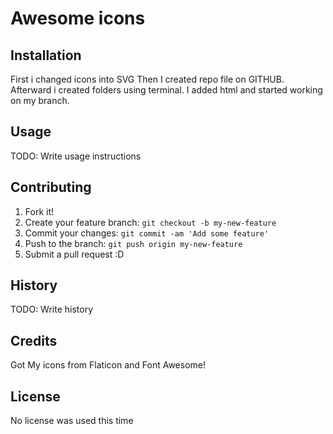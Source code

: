 # Awesome icons


## Installation

First i changed icons into SVG
Then I created repo file on GITHUB. Afterward i created folders using terminal. I added html and started working on my branch.

## Usage

TODO: Write usage instructions

## Contributing

1. Fork it!
2. Create your feature branch: `git checkout -b my-new-feature`
3. Commit your changes: `git commit -am 'Add some feature'`
4. Push to the branch: `git push origin my-new-feature`
5. Submit a pull request :D

## History

TODO: Write history

## Credits
Got My icons from Flaticon and Font Awesome!

## License

No license was used this time